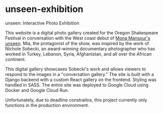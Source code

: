 # unseen-exhibition
unseen: Interactive Photo Exhibition

This website is a digital photo gallery created for the Oregon Shakespeare Festival in conversation with the West coast debut of [Mona Mansour's unseen](https://www.osfashland.org/productions/2022-plays/unseen). Mia, the protagonist of the show, was inspired by the work of Nichole Sobecki, an award-winning documentary photographer who has worked in Turkey, Lebanon, Syria, Afghanistan, and all over the African continent. 

This digital gallery showcases Sobecki's work and allows viewers to respond to the images in a "conversation gallery." The site is built with a Django backend with a custom React gallery on the frontend. Styling was handled in SASS. The entire site was deployed to Google Cloud using Docker and Google Cloud Run.

Unfortunately, due to deadline constraitns, this project currently only functions in the production environment.
